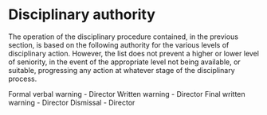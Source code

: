 # Disciplinary authority
 
The operation of the disciplinary procedure contained, in the previous section, is based on the following authority for the various levels of disciplinary action. However, the list does not prevent a higher or lower level of seniority, in the event of the appropriate level not being available, or suitable, progressing any action at whatever stage of the disciplinary process.

Formal verbal warning - Director
Written warning - Director
Final written warning - Director
Dismissal - Director
